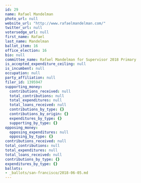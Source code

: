 ```yaml
---
id: 29
name: Rafael Mandelman
photo_url: null
website_url: "http://www.rafaelmandelman.com/"
twitter_url: null
votersedge_url: null
first_name: Rafael
last_name: Mandelman
ballot_item: 16
office_election: 16
bio: null
committee_name: Rafael Mandelman for Supervisor 2018 Primary
is_accepted_expenditure_ceiling: null
is_incumbent: null
occupation: null
party_affiliation: null
filer_id: 1395947
supporting_money:
  contributions_received: null
  total_contributions: null
  total_expenditures: null
  total_loans_received: null
  contributions_by_type: {}
  contributions_by_origin: {}
  expenditures_by_type: {}
  supporting_by_type: {}
opposing_money:
  opposing_expenditures: null
  opposing_by_type: {}
contributions_received: null
total_contributions: null
total_expenditures: null
total_loans_received: null
contributions_by_type: {}
expenditures_by_type: {}
ballots:
- _ballots/san-francisco/2018-06-05.md
---
```

